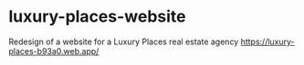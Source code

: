 # luxury-places-website
Redesign of a website for a Luxury Places real estate agency
https://luxury-places-b93a0.web.app/
